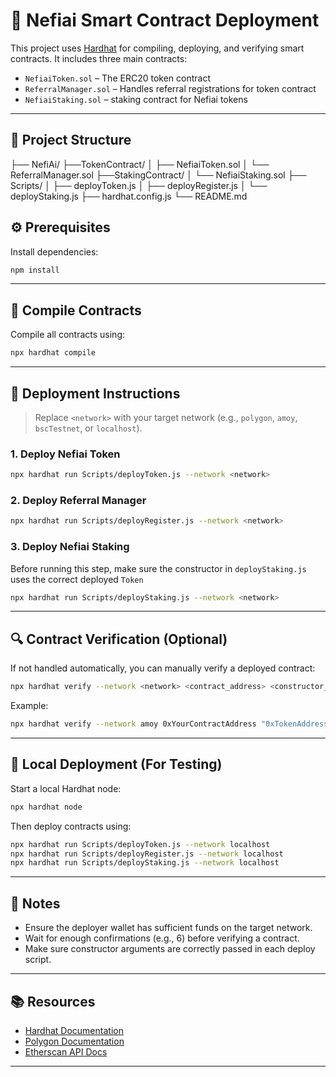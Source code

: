 
# 🚀 Nefiai Smart Contract Deployment

This project uses [Hardhat](https://hardhat.org/) for compiling, deploying, and verifying smart contracts. It includes three main contracts:

- `NefiaiToken.sol` – The ERC20 token contract
- `ReferralManager.sol` – Handles referral registrations for token contract
- `NefiaiStaking.sol` –  staking contract for Nefiai tokens

---

## 📁 Project Structure

├── NefiAi/
├──TokenContract/
│   ├── NefiaiToken.sol
│   └── ReferralManager.sol
├──StakingContract/
│   └── NefiaiStaking.sol
├── Scripts/
│   ├── deployToken.js
│   ├── deployRegister.js
│   └── deployStaking.js
├── hardhat.config.js
└── README.md


## ⚙️ Prerequisites
Install dependencies:

```bash
npm install
```

---

## 🔨 Compile Contracts

Compile all contracts using:

```bash
npx hardhat compile
```

---

## 🚀 Deployment Instructions

> Replace `<network>` with your target network (e.g., `polygon`, `amoy`, `bscTestnet`, or `localhost`).

### 1. Deploy Nefiai Token

```bash
npx hardhat run Scripts/deployToken.js --network <network>
```

### 2. Deploy Referral Manager

```bash
npx hardhat run Scripts/deployRegister.js --network <network>
```

### 3. Deploy Nefiai Staking

Before running this step, make sure the constructor in `deployStaking.js` uses the correct deployed `Token`
```bash
npx hardhat run Scripts/deployStaking.js --network <network>
```

---

## 🔍 Contract Verification (Optional)

If not handled automatically, you can manually verify a deployed contract:

```bash
npx hardhat verify --network <network> <contract_address> <constructor_arguments>
```

Example:

```bash
npx hardhat verify --network amoy 0xYourContractAddress "0xTokenAddress" "0xReferralManager"
```

---

## 🧪 Local Deployment (For Testing)

Start a local Hardhat node:

```bash
npx hardhat node
```

Then deploy contracts using:

```bash
npx hardhat run Scripts/deployToken.js --network localhost
npx hardhat run Scripts/deployRegister.js --network localhost
npx hardhat run Scripts/deployStaking.js --network localhost
```

---

## 📝 Notes

* Ensure the deployer wallet has sufficient funds on the target network.
* Wait for enough confirmations (e.g., 6) before verifying a contract.
* Make sure constructor arguments are correctly passed in each deploy script.

---

## 📚 Resources

* [Hardhat Documentation](https://hardhat.org/docs)
* [Polygon Documentation](https://docs.polygon.technology/)
* [Etherscan API Docs](https://docs.etherscan.io/)

---
